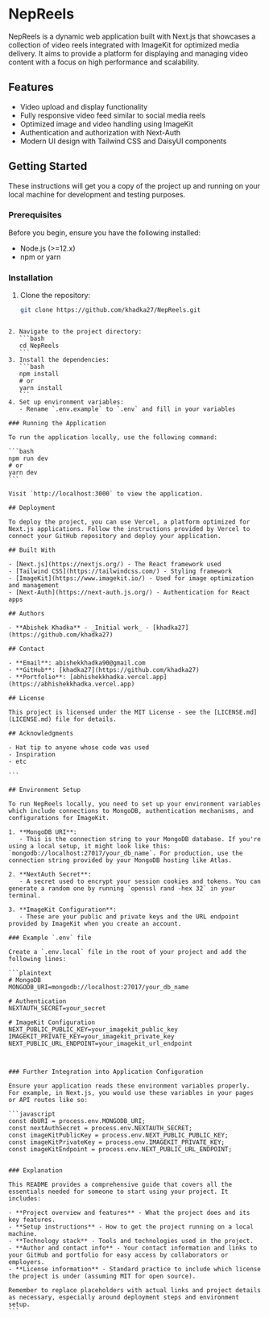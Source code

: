 # NepReels

NepReels is a dynamic web application built with Next.js that showcases a collection of video reels integrated with ImageKit for optimized media delivery. It aims to provide a platform for displaying and managing video content with a focus on high performance and scalability.

## Features

- Video upload and display functionality
- Fully responsive video feed similar to social media reels
- Optimized image and video handling using ImageKit
- Authentication and authorization with Next-Auth
- Modern UI design with Tailwind CSS and DaisyUI components

## Getting Started

These instructions will get you a copy of the project up and running on your local machine for development and testing purposes.

### Prerequisites

Before you begin, ensure you have the following installed:

- Node.js (>=12.x)
- npm or yarn

### Installation

1. Clone the repository:
   ```bash
   git clone https://github.com/khadka27/NepReels.git
   ```

````

2. Navigate to the project directory:
   ```bash
   cd NepReels
   ```
3. Install the dependencies:
   ```bash
   npm install
   # or
   yarn install
   ```
4. Set up environment variables:
   - Rename `.env.example` to `.env` and fill in your variables

### Running the Application

To run the application locally, use the following command:

```bash
npm run dev
# or
yarn dev
```

Visit `http://localhost:3000` to view the application.

## Deployment

To deploy the project, you can use Vercel, a platform optimized for Next.js applications. Follow the instructions provided by Vercel to connect your GitHub repository and deploy your application.

## Built With

- [Next.js](https://nextjs.org/) - The React framework used
- [Tailwind CSS](https://tailwindcss.com/) - Styling framework
- [ImageKit](https://www.imagekit.io/) - Used for image optimization and management
- [Next-Auth](https://next-auth.js.org/) - Authentication for React apps

## Authors

- **Abishek Khadka** - _Initial work_ - [khadka27](https://github.com/khadka27)

## Contact

- **Email**: abishekkhadka90@gmail.com
- **GitHub**: [khadka27](https://github.com/khadka27)
- **Portfolio**: [abhishekkhadka.vercel.app](https://abhishekkhadka.vercel.app)

## License

This project is licensed under the MIT License - see the [LICENSE.md](LICENSE.md) file for details.

## Acknowledgments

- Hat tip to anyone whose code was used
- Inspiration
- etc

```

## Environment Setup

To run NepReels locally, you need to set up your environment variables which include connections to MongoDB, authentication mechanisms, and configurations for ImageKit.

1. **MongoDB URI**:
   - This is the connection string to your MongoDB database. If you're using a local setup, it might look like this: `mongodb://localhost:27017/your_db_name`. For production, use the connection string provided by your MongoDB hosting like Atlas.

2. **NextAuth Secret**:
   - A secret used to encrypt your session cookies and tokens. You can generate a random one by running `openssl rand -hex 32` in your terminal.

3. **ImageKit Configuration**:
   - These are your public and private keys and the URL endpoint provided by ImageKit when you create an account.

### Example `.env` file

Create a `.env.local` file in the root of your project and add the following lines:

```plaintext
# MongoDB
MONGODB_URI=mongodb://localhost:27017/your_db_name

# Authentication
NEXTAUTH_SECRET=your_secret

# ImageKit Configuration
NEXT_PUBLIC_PUBLIC_KEY=your_imagekit_public_key
IMAGEKIT_PRIVATE_KEY=your_imagekit_private_key
NEXT_PUBLIC_URL_ENDPOINT=your_imagekit_url_endpoint



### Further Integration into Application Configuration

Ensure your application reads these environment variables properly. For example, in Next.js, you would use these variables in your pages or API routes like so:

```javascript
const dbURI = process.env.MONGODB_URI;
const nextAuthSecret = process.env.NEXTAUTH_SECRET;
const imageKitPublicKey = process.env.NEXT_PUBLIC_PUBLIC_KEY;
const imageKitPrivateKey = process.env.IMAGEKIT_PRIVATE_KEY;
const imageKitEndpoint = process.env.NEXT_PUBLIC_URL_ENDPOINT;


### Explanation

This README provides a comprehensive guide that covers all the essentials needed for someone to start using your project. It includes:

- **Project overview and features** - What the project does and its key features.
- **Setup instructions** - How to get the project running on a local machine.
- **Technology stack** - Tools and technologies used in the project.
- **Author and contact info** - Your contact information and links to your GitHub and portfolio for easy access by collaborators or employers.
- **License information** - Standard practice to include which license the project is under (assuming MIT for open source).

Remember to replace placeholders with actual links and project details as necessary, especially around deployment steps and environment setup.
```
````
